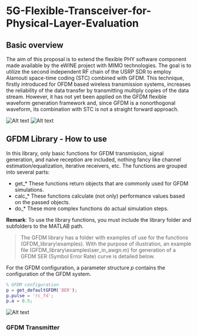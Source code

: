 # 5G-Flexible-Transceiver-for-Physical-Layer-Evaluation
## Basic overview
The aim of this proposal is to extend the flexible PHY software component made available
by the eWINE project with MIMO technologies. The goal is to utilize the second independent RF
chain of the USRP SDR to employ Alamouti space-time coding (STC) combined with GFDM. This
technique, firstly introduced for OFDM based wireless transmission systems, increases the reliability
of the data transfer by transmitting multiply copies of the data stream. However, it has not yet been
applied on the GFDM flexible waveform generation framework and, since GFDM is a nonorthogonal
waveform, its combination with STC is not a straight forward approach.

![Alt text](https://user-images.githubusercontent.com/24733570/31706074-fdd27832-b3e7-11e7-9ffe-a791747338fd.png)
![Alt text](https://user-images.githubusercontent.com/24733570/31706190-5ff0c38e-b3e8-11e7-9b8b-54a9972795fe.png)
## GFDM Library - How to use 
In this library, only basic functions for GFDM transmission, signal generation, and naive reception are included, nothing fancy like channel estimation/equalization, iterative receivers, etc.
The functions are grouped into several parts:

* get_* These functions return objects that are commonly used for GFDM simulations.
* calc_* These functions calculate (not only) performance values based on the passed objects.
* do_* These more complex functions do actual simulation steps.

**Remark**: To use the library functions, you must include the library folder and subfolders to the MATLAB path.

> The GFDM library has a folder with examples of use for the functions (GFDM_library\examples). With the purpose of illustration, an example file (GFDM_library\examples\ser_in_awgn.m) for generation of a GFDM SER (Symbol Error Rate) curve is detailed below.

For the GFDM configuration, a parameter structure *p* contains the configuration of the GFDM system.
```MATLAB
% GFDM configuration
p = get_defaultGFDM('BER');
p.pulse = 'rc_fd';
p.a = 0.5;
```
![Alt text](https://user-images.githubusercontent.com/24733570/31707265-05a7e4ee-b3ec-11e7-9a22-01efc1c45e0b.png)
### GFDM Transmitter
